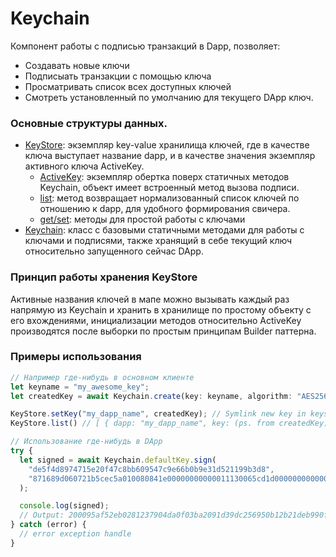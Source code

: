 # Keychain
Компонент работы с подписью транзакций в Dapp, позволяет:
- Создавать новые ключи
- Подписыать транзакции с помощью ключа
- Просматривать список всех доступных ключей
- Смотреть установленный по умолчанию для текущего DApp ключ.

### Основные структуры данных.
- [KeyStore](https://github.com/arrayio/docs.array.io/blob/master/typing-declarations/keychain.d.ts#L26): экземпляр key-value хранилища ключей, где в качестве ключа выступает название dapp, и в качестве значения экземпляр активного ключа ActiveKey.
  - [ActiveKey](https://github.com/arrayio/docs.array.io/blob/master/typing-declarations/keychain.d.ts#L20): экземпляр обертка поверх статичных методов Keychain, объект имеет встроенный метод вызова подписи.
  - [list](https://github.com/arrayio/docs.array.io/blob/master/typing-declarations/keychain.d.ts#L30): метод возвращает нормализованный список ключей по отношению к dapp, для удобного формирования свичера.
  - [get/set](https://github.com/arrayio/docs.array.io/blob/master/typing-declarations/keychain.d.ts#L27): методы для простой работы с ключами
- [Keychain](https://github.com/arrayio/docs.array.io/blob/master/typing-declarations/keychain.d.ts#L34): класс с базовыми статичными методами для работы с ключами и подписями, также хранящий в себе текущий ключ относительно запущенного сейчас DApp.

### Принцип работы хранения KeyStore
Активные названия ключей в мапе можно вызывать каждый раз напрямую из Keychain и хранить в хранилище по простому объекту с его вхождениями, инициализации методов относительно ActiveKey производятся после выборки по простым принципам Builder паттерна. 

### Примеры использования
```jsx
// Например где-нибудь в основном клиенте
let keyname = "my_awesome_key";
let createdKey = await Keychain.create(key: keyname, algorithm: "AES256", curve: "SECP256K1");

KeyStore.setKey("my_dapp_name", createdKey); // Symlink new key in keystore
KeyStore.list() // [ { dapp: "my_dapp_name", key: (ps. from createdKey) } ]

// Использование где-нибудь в DApp
try {
  let signed = await Keychain.defaultKey.sign(
    "de5f4d8974715e20f47c8bb609547c9e66b0b9e31d521199b3d8",
    "871689d060721b5cec5a010080841e00000000000011130065cd1d0000000000000000"
  );

  console.log(signed);
  // Output: 200095af52eb0281237904da0f03ba2091d39dc256950b12b21deb990ff620a3a57876b1c3fca281612314f6155736cd0507355bf031d33330ad0cc5e687d7eb02
} catch (error) {
  // error exception handle
}
```